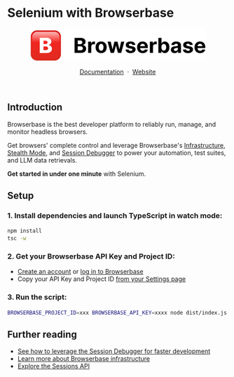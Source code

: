 # Selenium with Browserbase

<p align="center">
    <picture>
        <source media="(prefers-color-scheme: dark)" srcset="logo/dark.png"/>
        <img alt="Defer logo" src="logo/light.png"/>
    </picture>
</p>

<p align="center">
    <a href="https://docs.browserbase.com">Documentation</a>
    <span>&nbsp;·&nbsp;</span>
    <a href="https://www.browserbase.com/">Website</a>
</p>
<br/>

## Introduction
Browserbase is the best developer platform to reliably run, manage, and monitor headless browsers.

Get browsers' complete control and leverage Browserbase's
[Infrastructure](https://docs.browserbase.com/under-the-hood), [Stealth Mode](https://docs.browserbase.com/features/stealth-mode), and
[Session Debugger](https://docs.browserbase.com/features/sessions) to power your automation, test suites,
and LLM data retrievals.

**Get started in under one minute** with Selenium.


## Setup

### 1. Install dependencies and launch TypeScript in watch mode:

```bash
npm install
tsc -w
```


### 2. Get your Browserbase API Key and Project ID:

- [Create an account](https://www.browserbase.com/sign-up) or [log in to Browserbase](https://www.browserbase.com/sign-in)
- Copy your API Key and Project ID [from your Settings page](https://www.browserbase.com/settings)

### 3. Run the script:

```bash
BROWSERBASE_PROJECT_ID=xxx BROWSERBASE_API_KEY=xxxx node dist/index.js
```


## Further reading

- [See how to leverage the Session Debugger for faster development](https://docs.browserbase.com/guides/browser-remote-control#accelerate-your-local-development-with-remote-debugging)
- [Learn more about Browserbase infrastructure](https://docs.browserbase.com/under-the-hood)
- [Explore the Sessions API](https://docs.browserbase.com/api-reference/list-all-sessions)
